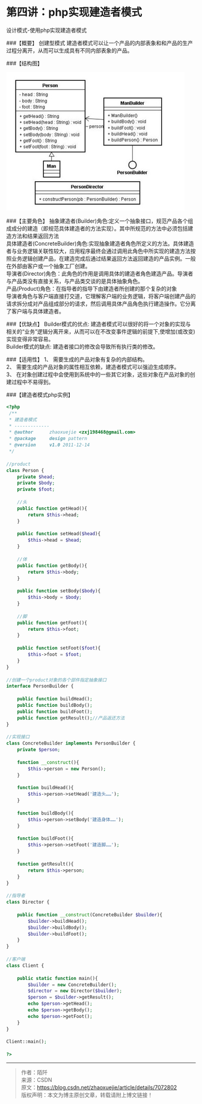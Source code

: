 # 第四讲：php实现建造者模式

设计模式-使用php实现建造者模式

###【概要】
创建型模式
建造者模式可以让一个产品的内部表象和和产品的生产过程分离开，从而可以生成具有不同内部表象的产品。

###【结构图】

![img](../images/0_1324368463E2HI_4.gif)

###【主要角色】
抽象建造者(Builder)角色:定义一个抽象接口，规范产品各个组成成分的建造（即规范具体建造者的方法实现）。其中所规范的方法中必须包括建造方法和结果返回方法  
具体建造者(ConcreteBuilder)角色:实现抽象建造者角色所定义的方法。具体建造者与业务逻辑关联性较大，应用程序最终会通过调用此角色中所实现的建造方法按照业务逻辑创建产品，在建造完成后通过结果返回方法返回建造的产品实例。一般在外部由客户或一个抽象工厂创建。  
导演者(Director)角色：此角色的作用是调用具体的建造者角色建造产品。导演者与产品类没有直接关系，与产品类交谈的是具体抽象角色。  
产品(Product)角色：在指导者的指导下由建造者所创建的那个复杂的对象  
导演者角色与客户端直接打交道，它理解客户端的业务逻辑，将客户端创建产品的请求拆分成对产品组成部分的请求，然后调用具体产品角色执行建造操作。它分离了客户端与具体建造者。

###【优缺点】
Builder模式的优点: 建造者模式可以很好的将一个对象的实现与相关的“业务”逻辑分离开来，从而可以在不改变事件逻辑的前提下,使增加(或改变)实现变得非常容易。  
Builder模式的缺点: 建造者接口的修改会导致所有执行类的修改。  

###【适用性】 
1、 需要生成的产品对象有复杂的内部结构。  
2、 需要生成的产品对象的属性相互依赖，建造者模式可以强迫生成顺序。  
3、 在对象创建过程中会使用到系统中的一些其它对象，这些对象在产品对象的创建过程中不易得到。  

###【建造者模式php实例】

```php
<?php
 /**
 * 建造者模式
 * -------------
 * @author 		zhaoxuejie <zxj198468@gmail.com>
 * @package 	design pattern 
 * @version 	v1.0 2011-12-14
 */
 
//product
class Person {
	private $head;
	private $body;
	private $foot;
	
	//头
	public function getHead(){
		return $this->head;
	}
	
	public function setHead($head){
		$this->head = $head;
	}
	
	//体
	public function getBody(){
		return $this->body;
	}
	
	public function setBody($body){
		$this->body = $body;
	}
	
	//脚
	public function getFoot(){
		return $this->foot;
	}
	
	public function setFoot($foot){
		$this->foot = $foot;
	}
}
 
//创建一个product对象的各个部件指定抽象接口
interface PersonBuilder {
	
	public function buildHead();
	public function buildBody();
	public function buildFoot();
	public function getResult();//产品返还方法
}
 
//实现接口
class ConcreteBuilder implements PersonBuilder {
	private $person;
	
	function __construct(){
		$this->person = new Person();	
	}
	
	function buildHead(){
		$this->person->setHead('建造头……');
	}
	
	function buildBody(){
		$this->person->setBody('建造身体……');
	}
	
	function buildFoot(){
		$this->person->setFoot('建造脚……');
	}
	
	function getResult(){
		return $this->person;
	}	
}
 
//指导者
class Director {
	
	public function __construct(ConcreteBuilder $builder){
		$builder->buildHead();
		$builder->buildBody();
		$builder->buildFoot();
	}
}
 
//客户端
class Client {
	
	public static function main(){
		$builder = new ConcreteBuilder();
		$director = new Director($builder);
		$person = $builder->getResult();
		echo $person->getHead();
		echo $person->getBody();
		echo $person->getFoot();
	}
}
 
Client::main();
 
?>

```

----------

> 作者：陌阡  
> 来源：CSDN  
> 原文：https://blog.csdn.net/zhaoxuejie/article/details/7072802  
 > 版权声明：本文为博主原创文章，转载请附上博文链接！